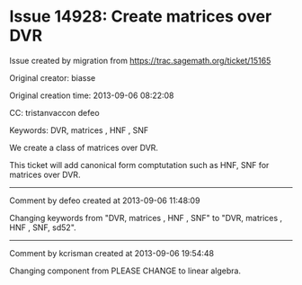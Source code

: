 # Issue 14928: Create matrices over DVR

Issue created by migration from https://trac.sagemath.org/ticket/15165

Original creator: biasse

Original creation time: 2013-09-06 08:22:08

CC:  tristanvaccon defeo

Keywords: DVR, matrices , HNF , SNF

We create a class of matrices over DVR.

This ticket will add canonical form comptutation such as HNF, SNF for matrices over DVR.


---

Comment by defeo created at 2013-09-06 11:48:09

Changing keywords from "DVR, matrices , HNF , SNF" to "DVR, matrices , HNF , SNF, sd52".


---

Comment by kcrisman created at 2013-09-06 19:54:48

Changing component from PLEASE CHANGE to linear algebra.
